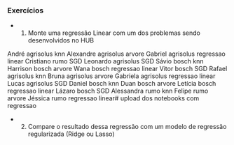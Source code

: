 ### Exercícios

* 1) Monte uma regressão Linear com um dos problemas sendo desenvolvidos no HUB

André	agrisolus	knn
Alexandre	agrisolus	arvore
Gabriel	agrisolus	regressao linear
Cristiano	rumo	SGD
Leonardo	agrisolus	SGD
Sávio	bosch	knn
Harrison	bosch	arvore
Wana	bosch	regressao linear
Vitor	bosch	SGD
Rafael	agrisolus	knn
Bruna	agrisolus	arvore
Gabriela	agrisolus	regressao linear
Lucas	agrisolus	SGD
Daniel	bosch	knn
Duan	bosch	arvore
Letícia	bosch	regressao linear
Lázaro	bosch	SGD
Alessandra	rumo	knn
Felipe	rumo	arvore
Jéssica	rumo	regressao linear# upload dos notebooks com regressao

* 2) Compare o resultado dessa regressão com um modelo de regressão regularizada (Ridge ou Lasso)
